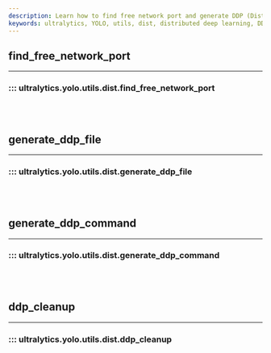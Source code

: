 ```yaml
---
description: Learn how to find free network port and generate DDP (Distributed Data Parallel) command in Ultralytics YOLO with easy examples.
keywords: ultralytics, YOLO, utils, dist, distributed deep learning, DDP file, DDP cleanup
---
```


## find_free_network_port
---
### ::: ultralytics.yolo.utils.dist.find_free_network_port
<br><br>

## generate_ddp_file
---
### ::: ultralytics.yolo.utils.dist.generate_ddp_file
<br><br>

## generate_ddp_command
---
### ::: ultralytics.yolo.utils.dist.generate_ddp_command
<br><br>

## ddp_cleanup
---
### ::: ultralytics.yolo.utils.dist.ddp_cleanup
<br><br>
